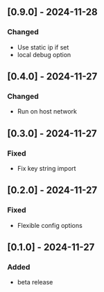 ## [0.9.0] - 2024-11-28

### Changed

- Use static ip if set
- local debug option

## [0.4.0] - 2024-11-27

### Changed

- Run on host network

## [0.3.0] - 2024-11-27

### Fixed

- Fix key string import

## [0.2.0] - 2024-11-27

### Fixed

- Flexible config options

## [0.1.0] - 2024-11-27

### Added

- beta release
